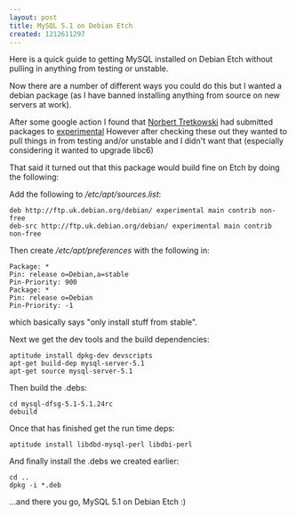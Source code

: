 ```yaml
--- 
layout: post
title: MySQL 5.1 on Debian Etch
created: 1212611297
---
```

Here is a quick guide to getting MySQL installed on Debian Etch without pulling
in anything from testing or unstable.

Now there are a number of different ways you could do this but I wanted a debian
package (as I have banned installing anything from source on new servers at work).

After some google action I found that [Norbert Tretkowski](http://tretkowski.de/blog/) had submitted packages to [experimental](http://packages.debian.org/experimental/misc/mysql-server)
However after checking these out they wanted to pull things in from testing and/or unstable and I didn't want
that (especially considering it wanted to upgrade libc6)

That said it turned out that this package would build fine on Etch by doing the following:

Add the following to <em>/etc/apt/sources.list</em>:

    deb http://ftp.uk.debian.org/debian/ experimental main contrib non-free
    deb-src http://ftp.uk.debian.org/debian/ experimental main contrib non-free


Then create <em>/etc/apt/preferences</em> with the following in:

    Package: *
    Pin: release o=Debian,a=stable
    Pin-Priority: 900
    Package: *
    Pin: release o=Debian
    Pin-Priority: -1
 
which basically says "only install stuff from stable".


Next we get the dev tools and the build dependencies:

    aptitude install dpkg-dev devscripts
    apt-get build-dep mysql-server-5.1
    apt-get source mysql-server-5.1

Then build the .debs:

    cd mysql-dfsg-5.1-5.1.24rc
    debuild 


Once that has finished get the run time deps:

    aptitude install libdbd-mysql-perl libdbi-perl


And finally install the .debs we created earlier:

    cd ..
    dpkg -i *.deb

...and there you go, MySQL 5.1 on Debian Etch :)
